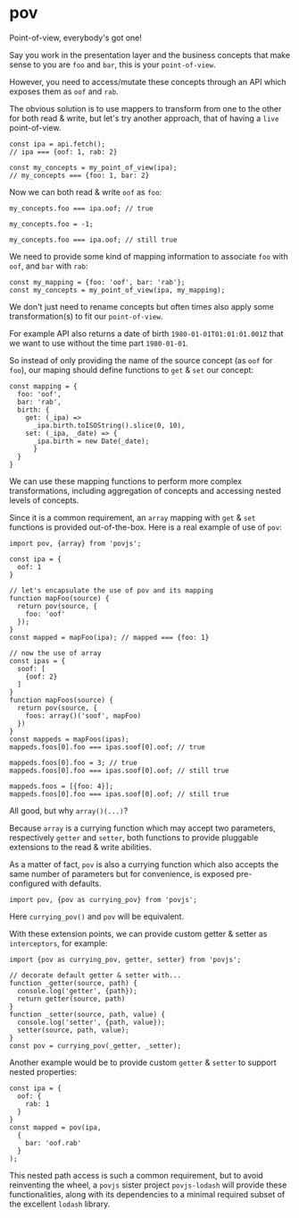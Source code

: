 # pov

Point-of-view, everybody's got one!

Say you work in the presentation layer and the business concepts that make sense to you are `foo` and `bar`, this is your `point-of-view`.

However, you need to access/mutate these concepts through an API which exposes them as `oof` and `rab`.

The obvious solution is to use mappers to transform from one to the other for both read & write, but let's try another approach, that of having a `live` point-of-view.

```
const ipa = api.fetch();
// ipa === {oof: 1, rab: 2}

const my_concepts = my_point_of_view(ipa);
// my_concepts === {foo: 1, bar: 2}
```

Now we can both read & write `oof` as `foo`:

```
my_concepts.foo === ipa.oof; // true

my_concepts.foo = -1;

my_concepts.foo === ipa.oof; // still true
```

We need to provide some kind of mapping information to associate `foo` with `oof`, and `bar` with `rab`:

```
const my_mapping = {foo: 'oof', bar: 'rab'};
const my_concepts = my_point_of_view(ipa, my_mapping);
```

We don't just need to rename concepts but often times also apply some transformation(s) to fit our `point-of-view`.

For example API also returns a date of birth `1980-01-01T01:01:01.001Z` that we want to use without the time part `1980-01-01`.

So instead of only providing the name of the source concept (as `oof` for `foo`), our maping should define functions to `get` & `set` our concept:

```
const mapping = {
  foo: 'oof',
  bar: 'rab',
  birth: {
    get: (_ipa) =>
      _ipa.birth.toISOString().slice(0, 10),
    set: (_ipa, _date) => {
      _ipa.birth = new Date(_date);
      }
  }
}
```

We can use these mapping functions to perform more complex transformations, including aggregation of concepts and accessing nested levels of concepts.

Since it is a common requirement, an `array` mapping with `get` & `set` functions is provided out-of-the-box. Here is a real example of use of `pov`:

```
import pov, {array} from 'povjs';

const ipa = {
  oof: 1
}

// let's encapsulate the use of pov and its mapping
function mapFoo(source) {
  return pov(source, {
    foo: 'oof'
  });
}
const mapped = mapFoo(ipa); // mapped === {foo: 1}

// now the use of array
const ipas = {
  soof: [
    {oof: 2}
  ]
}
function mapFoos(source) {
  return pov(source, {
    foos: array()('soof', mapFoo)
  })
}
const mappeds = mapFoos(ipas);
mappeds.foos[0].foo === ipas.soof[0].oof; // true

mappeds.foos[0].foo = 3; // true
mappeds.foos[0].foo === ipas.soof[0].oof; // still true

mappeds.foos = [{foo: 4}];
mappeds.foos[0].foo === ipas.soof[0].oof; // still true
```

All good, but why `array()(...)`?

Because `array` is a currying function which may accept two parameters, respectively `getter` and `setter`, both functions to provide pluggable extensions to the read & write abilities.

As a matter of fact, `pov` is also a currying function which also accepts the same number of parameters but for convenience, is exposed pre-configured with defaults.

```
import pov, {pov as currying_pov} from 'povjs';
```

Here `currying_pov()` and `pov` will be equivalent.

With these extension points, we can provide custom getter & setter as `interceptors`, for example:

```
import {pov as currying_pov, getter, setter} from 'povjs';

// decorate default getter & setter with...
function _getter(source, path) {
  console.log('getter', {path});
  return getter(source, path)
}
function _setter(source, path, value) {
  console.log('setter', {path, value});
  setter(source, path, value);
}
const pov = currying_pov(_getter, _setter);
```

Another example would be to provide custom `getter` & `setter` to support nested properties:

```
const ipa = {
  oof: {
    rab: 1
  }
}
const mapped = pov(ipa,
  {
    bar: 'oof.rab'
  }
);
```

This nested path access is such a common requirement, but to avoid reinventing the wheel, a `povjs` sister project `povjs-lodash` will provide these functionalities, along with its dependencies to a minimal required subset of the excellent `lodash` library.
